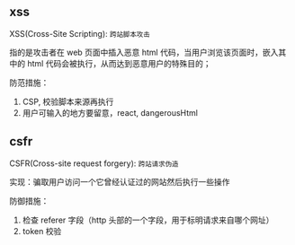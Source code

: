 ## xss

XSS(Cross-Site Scripting): `跨站脚本攻击`

指的是攻击者在 web 页面中插入恶意 html 代码，当用户浏览该页面时，嵌入其中的 html 代码会被执行，从而达到恶意用户的特殊目的；

防范措施：

1. CSP, 校验脚本来源再执行
2. 用户可输入的地方要留意，react, dangerousHtml

<!-- 不需要做任何的登陆认证，他会通过恶意html代码，当用户浏览该页面之时，他会通过合法的操作(比如在url中输入、在评论框中输入)，向页面注入脚本，从而达到恶意用户的特殊目的； -->

<!-- 1. 应用
   1. 盗用cookie
   2. 破坏页面的正常结构，插入广告等
   3. D-doss攻击
1. 需要防范的地方
   1. url
   2. textarea
   3. 富文本 -->

## csfr

CSFR(Cross-site request forgery): `跨站请求伪造`

实现：骗取用户访问一个它曾经认证过的网站然后执行一些操作

防御措施：

1. 检查 referer 字段（http 头部的一个字段，用于标明请求来自哪个网址）
2. token 校验
